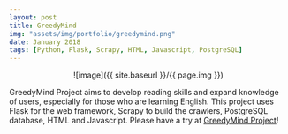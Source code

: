 ```yaml
---
layout: post
title: GreedyMind
img: "assets/img/portfolio/greedymind.png"
date: January 2018
tags: [Python, Flask, Scrapy, HTML, Javascript, PostgreSQL]
---
```


<p align="center">
![image]({{ site.baseurl }}/{{ page.img }})
</p>

GreedyMind Project aims to develop reading skills and expand knowledge of users, especially for those who are learning English. 
This project uses Flask for the web framework, Scrapy to build the crawlers, PostgreSQL database, HTML and Javascript. Please have a try at <a href="https://greedymind.com/">GreedyMind Project</a>!
